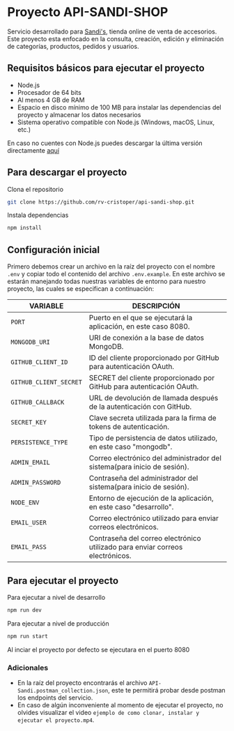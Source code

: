 # Proyecto API-SANDI-SHOP

Servicio desarrollado para [Sandi's](https://api-sandi-shop-production.up.railway.app), tienda online de venta de accesorios.
Este proyecto esta enfocado en la consulta, creación, edición y eliminación de categorías, productos, pedidos y usuarios.

## Requisitos básicos para ejecutar el proyecto

* Node.js
* Procesador de 64 bits
* Al menos 4 GB de RAM
* Espacio en disco mínimo de 100 MB para instalar las dependencias del proyecto y almacenar los datos necesarios
* Sistema operativo compatible con Node.js (Windows, macOS, Linux, etc.)

En caso no cuentes con Node.js puedes descargar la última versión directamente [aquí](https://nodejs.org/)

## Para descargar el proyecto

Clona el repositorio 
```sh
git clone https://github.com/rv-cristoper/api-sandi-shop.git
```
Instala dependencias
```sh
npm install
```
## Configuración inicial

Primero debemos crear un archivo en la raíz del proyecto con el nombre `.env` y copiar todo el contenido del archivo `.env.example`.
En este archivo se estarán manejando todas nuestras variables de entorno para nuestro proyecto, las cuales se especifican a continuación:

| VARIABLE                  | DESCRIPCIÓN                                                                                   |
| ------------------------- | --------------------------------------------------------------------------------------------- |
| `PORT`                    | Puerto en el que se ejecutará la aplicación, en este caso 8080.                               |
| `MONGODB_URI`             | URI de conexión a la base de datos MongoDB.                                                   |
| `GITHUB_CLIENT_ID`        | ID del cliente proporcionado por GitHub para autenticación OAuth.                             |
| `GITHUB_CLIENT_SECRET`    | SECRET del cliente proporcionado por GitHub para autenticación OAuth.                         |
| `GITHUB_CALLBACK`         | URL de devolución de llamada después de la autenticación con GitHub.                          |
| `SECRET_KEY`              | Clave secreta utilizada para la firma de tokens de autenticación.                             |
| `PERSISTENCE_TYPE`        | Tipo de persistencia de datos utilizado, en este caso "mongodb".                              |
| `ADMIN_EMAIL`             | Correo electrónico del administrador del sistema(para inicio de sesión).                      |
| `ADMIN_PASSWORD`          | Contraseña del administrador del sistema(para inicio de sesión).                              |
| `NODE_ENV`                | Entorno de ejecución de la aplicación, en este caso "desarrollo".                             |
| `EMAIL_USER`              | Correo electrónico utilizado para enviar correos electrónicos.                                |
| `EMAIL_PASS`              | Contraseña del correo electrónico utilizado para enviar correos electrónicos.                 |

## Para ejecutar el proyecto

Para ejecutar a nivel de desarrollo
```sh
npm run dev
```
Para ejecutar a nivel de producción
```sh
npm run start
```

Al inciar el proyecto por defecto se ejecutara en el puerto 8080

### Adicionales

* En la raíz del proyecto encontrarás el archivo `API-Sandi.postman_collection.json`, este te permitirá probar desde postman los endpoints del servicio.
* En caso de algún inconveniente al momento de ejecutar el proyecto, no olvides visualizar el video `ejemplo de como clonar, instalar y ejecutar el proyecto.mp4`.